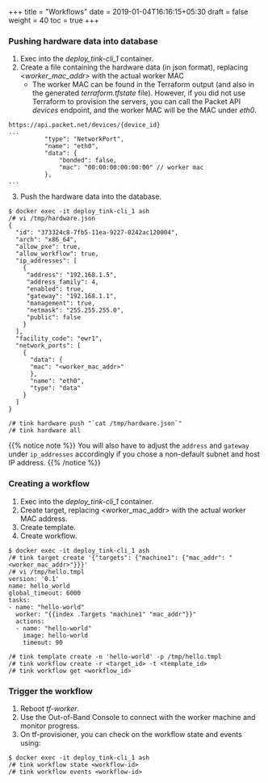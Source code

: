 +++
title = "Workflows"
date = 2019-01-04T16:16:15+05:30
draft = false
weight = 40
toc = true
+++

### Pushing hardware data into database

1. Exec into the _deploy_tink-cli_1_ container.
2. Create a file containing the hardware data (in json format), replacing _<worker_mac_addr>_ with the actual worker MAC
   - The worker MAC can be found in the Terraform output (and also in the generated _terraform.tfstate_ file).
     However, if you did not use Terraform to provision the servers, you can call the Packet API _devices_ endpoint, and the worker MAC will be the MAC under _eth0_.

```
https://api.packet.net/devices/{device_id}
...
          "type": "NetworkPort",
          "name": "eth0",
          "data": {
              "bonded": false,
              "mac": "00:00:00:00:00:00" // worker mac
          },
...
```

3. Push the hardware data into the database.

```
$ docker exec -it deploy_tink-cli_1 ash
/# vi /tmp/hardware.json
{
  "id": "373324c8-7fb5-11ea-9227-0242ac120004",
  "arch": "x86_64",
  "allow_pxe": true,
  "allow_workflow": true,
  "ip_addresses": [
    {
     "address": "192.168.1.5",
     "address_family": 4,
     "enabled": true,
     "gateway": "192.168.1.1",
     "management": true,
     "netmask": "255.255.255.0",
     "public": false
    }
  ],
  "facility_code": "ewr1",
  "network_ports": [
    {
      "data": {
      "mac": "<worker_mac_addr>"
      },
      "name": "eth0",
      "type": "data"
    }
  ]
}

/# tink hardware push "`cat /tmp/hardware.json`"
/# tink hardware all
```

{{% notice note %}}
You will also have to adjust the `address` and `gateway` under `ip_addresses` accordingly if you chose a non-default subnet and host IP address.
{{% /notice %}}

### Creating a workflow

1. Exec into the _deploy_tink-cli_1_ container.
2. Create target, replacing <worker_mac_addr> with the actual worker MAC address.
3. Create template.
4. Create workflow.

```
$ docker exec -it deploy_tink-cli_1 ash
/# tink target create '{"targets": {"machine1": {"mac_addr": "<worker_mac_addr>"}}}'
/# vi /tmp/hello.tmpl
version: '0.1'
name: hello_world
global_timeout: 6000
tasks:
- name: "hello-world"
  worker: "{{index .Targets "machine1" "mac_addr"}}"
  actions:
  - name: "hello-world"
    image: hello-world
    timeout: 90

/# tink template create -n 'hello-world' -p /tmp/hello.tmpl
/# tink workflow create -r <target_id> -t <template_id>
/# tink workflow get <workflow_id>
```

### Trigger the workflow

1. Reboot _tf-worker_.
2. Use the Out-of-Band Console to connect with the worker machine and monitor progress.
3. On tf-provisioner, you can check on the workflow state and events using:

```
$ docker exec -it deploy_tink-cli_1 ash
/# tink workflow state <workflow-id>
/# tink workflow events <workflow-id>
```
